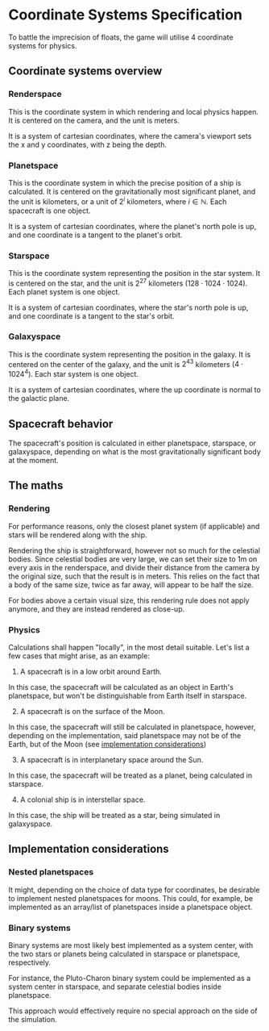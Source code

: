 # Coordinate Systems Specification
To battle the imprecision of floats, the game will utilise 4 coordinate systems for physics.

## Coordinate systems overview
### Renderspace
This is the coordinate system in which rendering and local physics happen. It is centered on the camera, and the unit is meters.

It is a system of cartesian coordinates, where the camera's viewport sets the x and y coordinates, with z being the depth.

### Planetspace
This is the coordinate system in which the precise position of a ship is calculated. It is centered on the gravitationally most significant planet, and the unit is kilometers, or a unit of $2^i$ kilometers, where $i \in \mathbb{N}$. Each spacecraft is one object.

It is a system of cartesian coordinates, where the planet's north pole is up, and one coordinate is a tangent to the planet's orbit.

### Starspace
This is the coordinate system representing the position in the star system. It is centered on the star, and the unit is $2^{27}$ kilometers ($128\cdot1024\cdot1024$). Each planet system is one object.

It is a system of cartesian coordinates, where the star's north pole is up, and one coordinate is a tangent to the star's orbit.

### Galaxyspace
This is the coordinate system representing the position in the galaxy. It is centered on the center of the galaxy, and the unit is $2^43$ kilometers ($4\cdot1024^4$). Each star system is one object.

It is a system of cartesian coordinates, where the up coordinate is normal to the galactic plane.

## Spacecraft behavior
The spacecraft's position is calculated in either planetspace, starspace, or galaxyspace, depending on what is the most gravitationally significant body at the moment.

## The maths
### Rendering
For performance reasons, only the closest planet system (if applicable) and stars will be rendered along with the ship.

Rendering the ship is straightforward, however not so much for the celestial bodies. Since celestial bodies are very large, we can set their size to 1m on every axis in the renderspace, and divide their distance from the camera by the original size, such that the result is in meters. This relies on the fact that a body of the same size, twice as far away, will appear to be half the size.

For bodies above a certain visual size, this rendering rule does not apply anymore, and they are instead rendered as close-up.

### Physics
Calculations shall happen "locally", in the most detail suitable. Let's list a few cases that might arise, as an example:

1. A spacecraft is in a low orbit around Earth.

In this case, the spacecraft will be calculated as an object in Earth's planetspace, but won't be distinguishable from Earth itself in starspace.

2. A spacecraft is on the surface of the Moon.

In this case, the spacecraft will still be calculated in planetspace, however, depending on the implementation, said planetspace may not be of the Earth, but of the Moon (see [implementation considerations](#implementation-considerations))

3. A spacecraft is in interplanetary space around the Sun.

In this case, the spacecraft will be treated as a planet, being calculated in starspace.

4. A colonial ship is in interstellar space.

In this case, the ship will be treated as a star, being simulated in galaxyspace.

## Implementation considerations
### Nested planetspaces
It might, depending on the choice of data type for coordinates, be desirable to implement nested planetspaces for moons. This could, for example, be implemented as an array/list of planetspaces inside a planetspace object.

### Binary systems
Binary systems are most likely best implemented as a system center, with the two stars or planets being calculated in starspace or planetspace, respectively.

For instance, the Pluto-Charon binary system could be implemented as a system center in starspace, and separate celestial bodies inside planetspace.

This approach would effectively require no special approach on the side of the simulation.